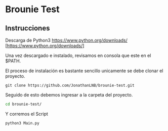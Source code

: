 # Brounie Test

## Instrucciones
Descarga de Python3
https://www.python.org/downloads/ [https://www.python.org/downloads/]

Una vez descargado e instalado, revisamos en consola que este en el $PATH.

El proceso de instalación es bastante sencillo unicamente se debe clonar el proyecto.

```git
git clone https://github.com/JonathanLNB/brounie-test.git
```

Seguido de esto debemos ingresar a la carpeta del proyecto.

```bash
cd brounie-test/
```

Y corremos el Script

```python
python3 Main.py
```
